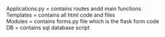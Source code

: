 Applications.py = contains routes andd main functions <br />
Templates = contains all html code and files <br />
Modules = contains forms.py file which is the flask form code <br />
DB = contains sql database script
